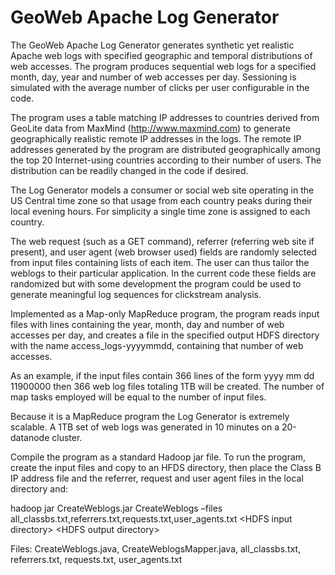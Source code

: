 GeoWeb Apache Log Generator
===========================

The GeoWeb Apache Log Generator generates synthetic yet realistic Apache web logs with specified geographic and temporal distributions of web accesses. The program produces sequential web logs for a specified month, day, year and number of web accesses per day. Sessioning is simulated with the average number of clicks per user configurable in the code.

The program uses a table matching IP addresses to countries derived from GeoLite data from MaxMind (http://www.maxmind.com) to generate geographically realistic remote IP addresses in the logs.  The remote IP addresses generated by the program are distributed geographically among the top 20 Internet-using countries according to their number of users. The distribution can be readily changed in the code if desired.

The Log Generator models a consumer or social web site operating in the US Central time zone so that usage from each country peaks during their local evening hours. For simplicity a single time zone is assigned to each country. 

The web request (such as a GET command), referrer (referring web site if present), and user agent (web browser used) fields are randomly selected from input files containing lists of each item. The user can thus tailor the weblogs to their particular application. In the current code these fields are randomized but with some development the program could be used to generate meaningful log sequences for clickstream analysis.

Implemented as a Map-only MapReduce program, the program reads input files with lines containing the year, month, day and number of web accesses per day, and creates a file in the specified output HDFS directory with the name access_logs-yyyymmdd, containing that number of web accesses.

As an example, if the input files contain 366 lines of the form
yyyy mm dd 11900000
then 366 web log files totaling 1TB will be created. The number of map tasks employed will be equal to the number of input files.

Because it is a MapReduce program the Log Generator is extremely scalable. A 1TB set of web logs was generated in 10 minutes on a 20-datanode cluster.

Compile the program as a standard Hadoop jar file. To run the program, create the input files and copy to an HFDS directory, then place the Class B IP address file and the referrer, request and user agent files in the local directory and:

hadoop jar CreateWeblogs.jar CreateWeblogs –files all_classbs.txt,referrers.txt,requests.txt,user_agents.txt \<HDFS input directory> \<HDFS output directory>

Files: CreateWeblogs.java, CreateWeblogsMapper.java, all_classbs.txt, referrers.txt, requests.txt, user_agents.txt
